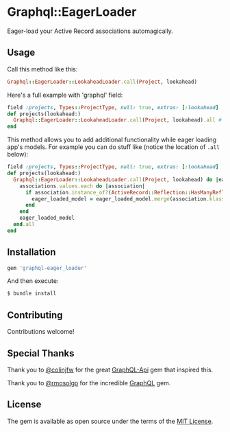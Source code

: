 # Graphql::EagerLoader

Eager-load your Active Record associations automagically.

## Usage

Call this method like this:

```ruby
Graphql::EagerLoader::LookaheadLoader.call(Project, lookahead)
```

Here's a full example with 'graphql' field:

```ruby
field :projects, Types::ProjectType, null: true, extras: [:lookahead]
def projects(lookahead:)
  Graphql::EagerLoader::LookaheadLoader.call(Project, lookahead).all # or: .where(published: true)
end
```

This method allows you to add additional functionality while eager loading app's models.
For example you can do stuff like (notice the location of `.all` below):

```ruby
field :projects, Types::ProjectType, null: true, extras: [:lookahead]
def projects(lookahead:)
  Graphql::EagerLoader::LookaheadLoader.call(Project, lookahead) do |eager_loaded_model, associations|
    associations.values.each do |association|
      if association.instance_of?(ActiveRecord::Reflection::HasManyReflection)
        eager_loaded_model = eager_loaded_model.merge(association.klass.where(published: true))
      end
    end
    eager_loaded_model
  end.all
end
```

## Installation

```ruby
gem 'graphql-eager_loader'
```

And then execute:

```bash
$ bundle install
```

## Contributing

Contributions welcome!

## Special Thanks

Thank you to [@colinjfw](https://github.com/colinjfw) for the great [GraphQL-Api](https://github.com/colinjfw/graphql-api) gem that inspired this.

Thank you to [@rmosolgo](https://github.com/rmosolgo) for the incredible [GraphQL](https://github.com/rmosolgo/graphql-ruby) gem.

## License

The gem is available as open source under the terms of the [MIT License](http://opensource.org/licenses/MIT).
